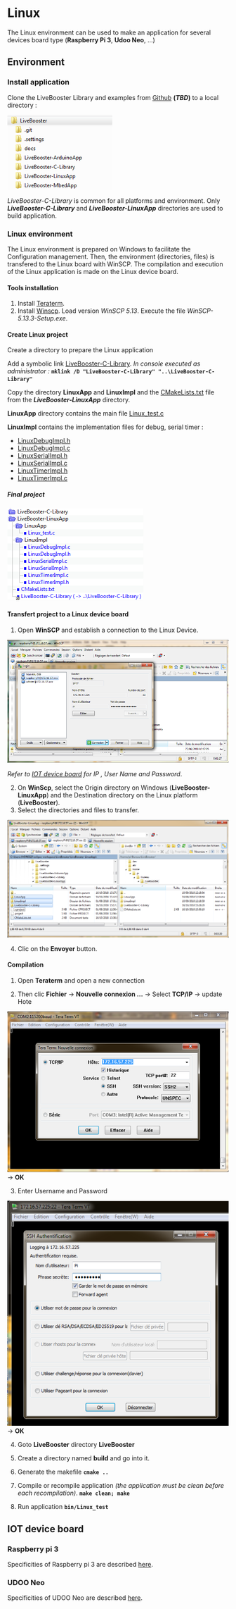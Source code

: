 # Linux

The Linux environment can be used to make an application for several devices board type (**Raspberry Pi 3**, **Udoo Neo**, ...)

## Environment

### Install application

Clone the LiveBooster Library and examples from [Github]() **(*TBD*)** to a local directory :

![LiveBoosterTree](Img/LiveBooster/Tree.png)

*LiveBooster-C-Library* is common for all platforms and environment.
Only ***LiveBooster-C-Library*** and ***LiveBooster-LinuxApp*** directories are used to build application.

### Linux environment

The Linux environment is prepared on Windows to facilitate the Configuration management. Then, the environment (directories, files) is transfered to the Linux board with WinSCP. The compilation and execution of the Linux application is made on the Linux device board.

#### Tools installation

1. Install [Teraterm](https://www.clubic.com/telecharger-fiche10398-tera-term-pro.html).
1. Install [Winscp](https://winscp.net/eng/download.php).
Load version *WinSCP 5.13*.
Execute the file *WinSCP-5.13.3-Setup.exe*.


#### Create Linux project

Create a directory to prepare the Linux application

Add a symbolic link [LiveBooster-C-Library](..\LiveBooster-LinuxApp\LiveBooster-C-Library).
*In console executed as administrator :*
**`mklink /D "LiveBooster-C-Library" "..\LiveBooster-C-Library"`**


Copy the directory **LinuxApp** and **LinuxImpl** and the [CMakeLists.txt](..\LiveBooster-LinuxApp\CMakeLists.txt) file from the ***LiveBooster-LinuxApp*** directory.

**LinuxApp** directory contains the main file [Linux_test.c](..\LiveBooster-LinuxApp\LinuxApp\Linux_test.c)


**LinuxImpl** contains the implementation files for debug, serial timer :
* [LinuxDebugImpl.h](..\LiveBooster-LinuxApp\LinuxImpl\LinuxDebugImpl.h)
* [LinuxDebugImpl.c](..\LiveBooster-LinuxApp\LinuxImpl\LinuxDebugImpl.c)
* [LinuxSerialImpl.h](..\LiveBooster-LinuxApp\LinuxImpl\LinuxSerialImpl.h)
* [LinuxSerialImpl.c](..\LiveBooster-LinuxApp\LinuxImpl\LinuxSerialImpl.c)
* [LinuxTimerImpl.h](..\LiveBooster-LinuxApp\LinuxImpl\LinuxTimerImpl.h)
* [LinuxTimerImpl.c](..\LiveBooster-LinuxApp\LinuxImpl\LinuxTimerImpl.c)

##### Final project

![LinuxProject](Img/Linux/Project.png)

#### Transfert project to a Linux device board

1. Open **WinSCP** and establish a connection to the Linux Device.

![WinScpConnect](Img/Linux/WinScpConnect.png)

*Refer to [IOT device board](#iot-device-board) for IP , User Name and Password*.

2. On **WinScp**, select the Origin directory on Windows (**LiveBooster-LinuxApp**) and the Destination directory on the Linux platform (**LiveBooster**).
1. Select the directories and files to transfer.

![WinScpTransfert](Img/Linux/WinScpTransfert.png)

4. Clic on the **Envoyer** button.

#### Compilation

1. Open **Teraterm** and open a new connection

1. Then clic **Fichier** -> **Nouvelle connexion ...** -> Select **TCP/IP** -> update Hote

![TeraTermConnect](Img/Linux/TeraTermConnect.png)
-> **OK**

3. Enter Username and Password

![TeraTermIdent](Img/Linux/TeraTermIdent.png)
-> **OK**

4. Goto **LiveBooster** directory **LiveBooster**

1. Create a directory named **build** and go into it.

1. Generate the makefile
**`cmake ..`**

7. Compile or recompile application *(the application must be clean before each recompilation)*.
**`make clean; make`**

8. Run application
**`bin/Linux_test`**


## IOT device board

### Raspberry pi 3
Specificities of Raspberry pi 3 are described [here](RaspberryPi3.md).

### UDOO Neo
Specificities of UDOO Neo are described [here](UdooNeo.md).
